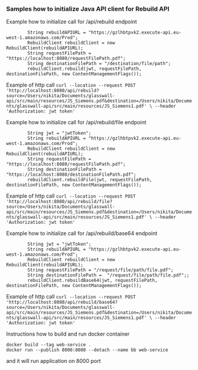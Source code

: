 


### Samples how to initialize Java API client for Rebuild API

Example how to initialize call for /api/rebuild endpoint
```		String jwt = "jwtToken";
   		String rebuildAPIURL = "https://gzlhbtpvk2.execute-api.eu-west-1.amazonaws.com/Prod";
   		RebuildClient rebuildClient = new RebuildClient(rebuildAPIURL);
   		String requestFilePath = "https://localhost:8080/requestFilePath.pdf";
   		String destinationFilePath = "/destination/file/path";
   		rebuildClient.rebuild(jwt, requestFilePath, destinationFilePath, new ContentManagementFlags());
```

Example of http call 
``curl --location --request POST 'http://localhost:8080/api/rebuild?source=/Users/nikita/Documents/glasswall-api/src/main/resources/JS_Siemens.pdf&destination=/Users/nikita/Documents/glasswall-api/src/main/resources/JS_Siemens1.pdf' \
  --header 'Authorization: jwt token'``

Example how to initialize call for /api/rebuild/file endpoint
```		
		String jwt = "jwtToken";
		String rebuildAPIURL = "https://gzlhbtpvk2.execute-api.eu-west-1.amazonaws.com/Prod";
		RebuildClient rebuildClient = new RebuildClient(rebuildAPIURL);
		String requestFilePath = "https://localhost:8080/requestFilePath.pdf";
		String destinationFilePath = "https://localhost:8080/destinationFilePath.pdf";
		rebuildClient.rebuildFile(jwt, requestFilePath, destinationFilePath, new ContentManagementFlags());
```

Example of http call 
``curl --location --request POST 'http://localhost:8080/api/rebuild/file?source=/Users/nikita/Documents/glasswall-api/src/main/resources/JS_Siemens.pdf&destination=/Users/nikita/Documents/glasswall-api/src/main/resources/JS_Siemens1.pdf' \
  --header 'Authorization: jwt token'``

Example how to initialize call for /api/rebuild/base64 endpoint
```
		String jwt = "jwtToken";
		String rebuildAPIURL = "https://gzlhbtpvk2.execute-api.eu-west-1.amazonaws.com/Prod";
		RebuildClient rebuildClient = new RebuildClient(rebuildAPIURL);
		String requestFilePath = "/request/file/path/file.pdf";
		String destinationFilePath =  "/request/file/path/file.pdf";;
		rebuildClient.rebuildBase64(jwt, requestFilePath, destinationFilePath, new ContentManagementFlags());
```

Example of http call 
``curl --location --request POST 'http://localhost:8080/api/rebuild/base64?source=/Users/nikita/Documents/glasswall-api/src/main/resources/JS_Siemens.pdf&destination=/Users/nikita/Documents/glasswall-api/src/main/resources/JS_Siemens1.pdf' \
  --header 'Authorization: jwt token'``

Instructions how to build and run docker container 

```
docker build --tag web-service .
docker run --publish 8000:8080 --detach --name bb web-service
```

and it will run application on 8000 port
